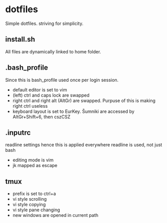 # dotfiles

Simple dotfiles. striving for simplicity.

## install.sh

All files are dynamically linked to home folder.

## .bash_profile

Since this is bash_profile used once per login session.

- default editor is set to vim
- (left) ctrl and caps lock are swapped
- right ctrl and right alt (AltGr) are swapped. Purpuse of this is making right ctrl useless
- keyboard layout is set to EurKey. Šumniki are accessed by AltGr+Shift+6, then cszCSZ

## .inputrc

readline settings hence this is applied everywhere readline is used, not just bash

- editing mode is vim
- jk mapped as escape 
  
## tmux

- prefix is set to ctrl+a
- vi style scrolling
- vi style copying
- vi style pane changing
- new windows are opened in current path
